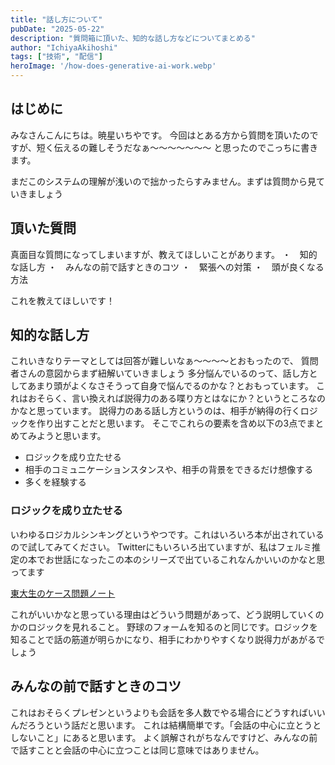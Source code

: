 ```yaml
---
title: "話し方について"
pubDate: "2025-05-22"
description: "質問箱に頂いた、知的な話し方などについてまとめる"
author: "IchiyaAkihoshi"
tags: ["技術", "配信"]
heroImage: '/how-does-generative-ai-work.webp'
---
```


## はじめに
みなさんこんにちは。暁星いちやです。
今回はとある方から質問を頂いたのですが、短く伝えるの難しそうだなぁ〜〜〜〜〜〜〜
と思ったのでこっちに書きます。

まだこのシステムの理解が浅いので拙かったらすみません。まずは質問から見ていきましょう

## 頂いた質問
真面目な質問になってしまいますが、教えてほしいことがあります。
・　知的な話し方
・　みんなの前で話すときのコツ
・　緊張への対策
・　頭が良くなる方法

これを教えてほしいです！

## 知的な話し方
これいきなりテーマとしては回答が難しいなぁ〜〜〜〜とおもったので、
質問者さんの意図からまず紐解いていきましょう
多分悩んでいるのって、話し方としてあまり頭がよくなさそうって自身で悩んでるのかな？とおもっています。
これはおそらく、言い換えれば説得力のある喋り方とはなにか？というところなのかなと思っています。
説得力のある話し方というのは、相手が納得の行くロジックを作り出すことだと思います。
そこでこれらの要素を含め以下の3点でまとめてみようと思います。
- ロジックを成り立たせる
- 相手のコミュニケーションスタンスや、相手の背景をできるだけ想像する
- 多くを経験する

### ロジックを成り立たせる
いわゆるロジカルシンキングというやつです。これはいろいろ本が出されているので試してみてください。
Twitterにもいろいろ出ていますが、私はフェルミ推定の本でお世話になったこの本のシリーズで出ているこれなんかいいのかなと思ってます

[東大生のケース問題ノート](https://www.amazon.co.jp/%E6%9D%B1%E5%A4%A7%E7%94%9F%E3%81%8C%E6%9B%B8%E3%81%84%E3%81%9F-%E5%95%8F%E9%A1%8C%E3%82%92%E8%A7%A3%E3%81%8F%E5%8A%9B%E3%82%92%E9%8D%9B%E3%81%88%E3%82%8B%E3%82%B1%E3%83%BC%E3%82%B9%E5%95%8F%E9%A1%8C%E3%83%8E%E3%83%BC%E3%83%88-50%E3%81%AE%E5%8E%B3%E9%81%B8%E3%83%95%E3%83%AC%E3%83%BC%E3%83%A0%E3%83%AF%E3%83%BC%E3%82%AF%E3%81%A7%E3%80%81%E3%81%A9%E3%82%93%E3%81%AA%E9%9B%A3%E5%95%8F%E3%82%82%E3%82%B9%E3%83%83%E3%82%AD%E3%83%AA%E3%80%8C%E5%9C%B0%E5%9B%B3%E5%8C%96%E3%80%8D-%E6%9D%B1%E5%A4%A7%E3%82%B1%E3%83%BC%E3%82%B9%E3%82%B9%E3%82%BF%E3%83%87%E3%82%A3%E7%A0%94%E7%A9%B6%E4%BC%9A/dp/4492556737)

これがいいかなと思っている理由はどういう問題があって、どう説明していくのかのロジックを見れること。
野球のフォームを知るのと同じです。ロジックを知ることで話の筋道が明らかになり、相手にわかりやすくなり説得力があがるでしょう

## みんなの前で話すときのコツ
これはおそらくプレゼンというよりも会話を多人数でやる場合にどうすればいいんだろうという話だと思います。
これは結構簡単です。「会話の中心に立とうとしないこと」にあると思います。
よく誤解されがちなんですけど、みんなの前で話すことと会話の中心に立つことは同じ意味ではありません。
